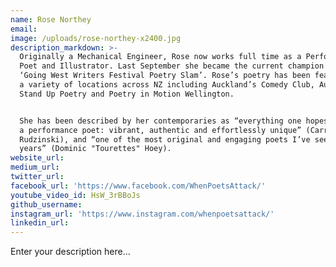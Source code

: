 ```yaml
---
name: Rose Northey
email:
image: /uploads/rose-northey-x2400.jpg
description_markdown: >-
  Originally a Mechanical Engineer, Rose now works full time as a Performance
  Poet and Illustrator. Last September she became the current champion of the
  ‘Going West Writers Festival Poetry Slam’. Rose’s poetry has been featured in
  a variety of locations across NZ including Auckland’s Comedy Club, Auckland’s
  Stand Up Poetry and Poetry in Motion Wellington.


  She has been described by her contemporaries as “everything one hopes to be as
  a performance poet: vibrant, authentic and effortlessly unique” (Carrie
  Rudzinski), and “one of the most original and engaging poets I’ve seen in
  years” (Dominic "Tourettes" Hoey).
website_url:
medium_url:
twitter_url:
facebook_url: 'https://www.facebook.com/WhenPoetsAttack/'
youtube_video_id: HsW_3rBBoJs
github_username:
instagram_url: 'https://www.instagram.com/whenpoetsattack/'
linkedin_url:
---
```


Enter your description here...
